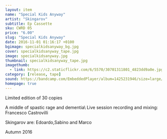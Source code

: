 ```yaml
---
layout: item
name: "Special Kids Anyway"
artist: "Skingarov"
subtitle: Ep Cassette
sku: CWRD 05
price: "6.00"
slug: "Special Kids Anyway"
date: 2016-11-01 01:16:17 +0100
bgimage: specialkidsanyway_bg.jpg
cover: specialkidsanyway_tape.jpg
image: specialkidsanyway.jpg
thumbnail: specialkidsanyway_tape.jpg
imagethumb:
  - link: https://c2.staticflickr.com/6/5570/30701311801_4823dd9a0e.jpg
category: [release, tape]
sound: https://bandcamp.com/EmbeddedPlayer/album=1425231946/size=large/bgcol=333333/linkcol=ffffff/tracklist=false/artwork=small/transparent=true/
homepage: true
---
```


Limited edition of 30 copies

A middle of spastic rage and dementia\\
Live session recording and mixing: Francesco Castrovilli 

Skingarov are: Edoardo,Sabino and Marco

Autumn 2016